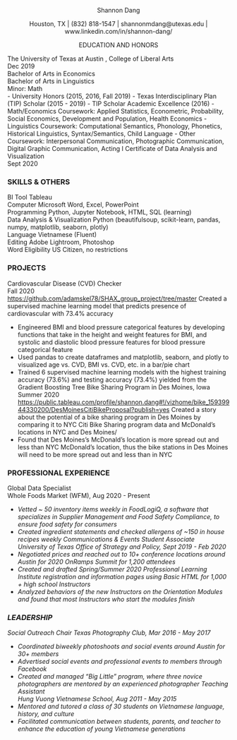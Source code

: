 
<p align="center"> 
    Shannon Dang 
</p>
<p align="center">
Houston, TX  |  (832) 818-1547 |  shannonmdang@utexas.edu  |  www.linkedin.com/in/shannon-dang/ 
</p>

<p align="center"> 
    EDUCATION AND HONORS
</p>
The University of Texas at Austin , College of Liberal Arts <br>
Dec 2019 <br>
Bachelor of Arts in Economics <br>
Bachelor of Arts in Linguistics <br>
Minor: Math <br>
- University Honors (2015, 2016, Fall 2019)
- Texas Interdisciplinary Plan (TIP) Scholar (2015 - 2019)
- TIP Scholar Academic Excellence (2016)
-  Math/Economics Coursework: Applied Statistics, Econometric, Probability, Social Economics, Development and Population, Health Economics
-  Linguistics Coursework: Computational Semantics, Phonology, Phonetics, Historical Linguistics, Syntax/Semantics, Child Language
-  Other Coursework: Interpersonal Communication, Photographic Communication, Digital Graphic Communication, Acting I
Certificate of Data Analysis and Visualization<br>
Sept 2020<br>

### SKILLS & OTHERS
BI Tool Tableau<br>
Computer Microsoft Word, Excel, PowerPoint<br>
Programming Python, Jupyter Notebook, HTML, SQL (learning)<br>
Data Analysis & Visualization Python (beautifulsoup, scikit-learn, pandas, numpy, matplotlib, seaborn, plotly)<br>
Language Vietnamese (Fluent)<br>
Editing Adobe Lightroom, Photoshop<br>
Word Eligibility US Citizen, no restrictions<br>

### PROJECTS
Cardiovascular Disease (CVD) Checker <br>
Fall 2020 <br>
https://github.com/adamskel78/SHAX_group_project/tree/master
Created a supervised machine learning model that predicts presence of cardiovascular with 73.4% accuracy<br>
- Engineered BMI and blood pressure categorical features by developing functions that take in the height and weight features for
BMI, and systolic and diastolic blood pressure features for blood pressure categorical feature
- Used pandas to create dataframes and matplotlib, seaborn, and plotly to visualized age vs. CVD, BMI vs. CVD, etc. in a bar/pie
chart
- Trained 6 supervised machine learning models with the highest training accuracy (73.6%) and testing accuracy (73.4%) yielded
from the Gradient Boosting Tree
Bike Sharing Program in Des Moines, Iowa <br>
Summer 2020<br>
https://public.tableau.com/profile/shannon.dang#!/vizhome/bike_15939944330200/DesMoinesCitiBikeProposal?publish=yes
Created a story about the potential of a bike sharing program in Des Moines by comparing it to NYC Citi Bike Sharing program data and
McDonaldʼs locations in NYC and Des Moines/
- Found that Des Moinesʼs McDonaldʼs location is more spread out and less than NYC McDonaldʼs location, thus the bike stations
in Des Moines will need to be more spread out and less than in NYC

### PROFESSIONAL EXPERIENCE
Global Data Specialist <br>
Whole Foods Market (WFM), Aug 2020 - Present <br> <i>
- Vetted ~ 50 inventory items weekly in FoodLogiQ, a software that specializes in Supplier Management and Food Safety Compliance, to ensure
food safety for consumers
- Created ingredient statements and checked allergens of ~150 in house recipes weekly
Communications & Events Student Associate <br>
University of Texas Office of Strategy and Policy, Sept 2019 - Feb 2020 <br> <i>
- Negotiated prices and reached out to 10+ conference locations around Austin for 2020 OnRamps Summit for 1,200 attendees
- Created and drafted Spring/Summer 2020 Professional Learning Institute registration and information pages using Basic HTML for 1,000 + high
school Instructors
- Analyzed behaviors of the new Instructors on the Orientation Modules and found that most Instructors who start the modules finish

### LEADERSHIP
Social Outreach Chair
Texas Photography Club, Mar 2016 - May 2017 <br><i>
- Coordinated biweekly photoshoots and social events around Austin for 30+ members
- Advertised social events and professional events to members through Facebook
- Created and managed “Big Little” program, where three novice photographers are mentored by an experienced photographer
Teaching Assistant <br>
Hung Vuong Vietnamese School, Aug 2011 - May 2015 <br><i>
- Mentored and tutored a class of 30 students on Vietnamese language, history, and culture
- Facilitated communication between students, parents, and teacher to enhance the education of young Vietnamese generations
